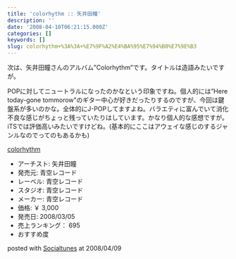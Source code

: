 ```yaml
---
title: 'colorhythm :: 矢井田瞳'
description: ''
date: '2008-04-10T06:21:15.000Z'
categories: []
keywords: []
slug: colorhythm+%3A%3A+%E7%9F%A2%E4%BA%95%E7%94%B0%E7%9E%B3
---
```

次は、矢井田瞳さんのアルバム”Colorhythm”です。タイトルは造語みたいですが。

POPに対してニュートラルになったのかなという印象ですね。個人的には”Here today-gone tommorow”のギター中心が好きだったりするのですが、今回は鍵盤系が多いのかな。全体的にJ-POPしてますよね。バラエティに富んでいて消化不良な感じがちょっと残っていたりはしています。かなり個人的な感想ですが。iTSでは評価高いみたいですけどね。(基本的にここはアウェイな感じのするジャンルなのでってのもあるかも)

[colorhythm](http://www.amazon.co.jp/exec/obidos/ASIN/B0012F9BDY/qli-22/ref=nosim "colorhythm")

*   アーチスト: 矢井田瞳
*   発売元: 青空レコード
*   レーベル: 青空レコード
*   スタジオ: 青空レコード
*   メーカー: 青空レコード
*   価格: ￥ 3,000
*   発売日: 2008/03/05
*   売上ランキング： 695
*   おすすめ度

posted with [Socialtunes](http://socialtunes.net) at 2008/04/09